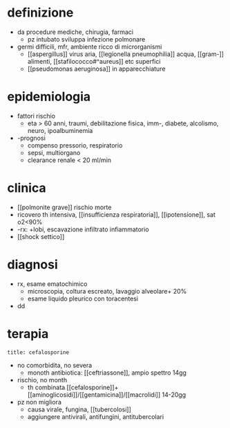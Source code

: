 # definizione
- da procedure mediche, chirugia, farmaci
	- pz intubato sviluppa infezione polmonare
- germi difficili, mfr, ambiente ricco di microrganismi
	- [[aspergillus]] virus aria, [[legionella pneumophilia]] acqua, [[gram-]] alimenti, [[stafilococco#^aureus]] etc superfici
	- [[pseudomonas aeruginosa]] in apparecchiature

# epidemiologia
- fattori rischio
	- eta > 60 anni, traumi, debilitazione fisica, imm-, diabete, alcolismo, neuro, ipoalbuminemia
- -prognosi
	- compenso pressorio, respiratorio
	- sepsi, multiorgano
	- clearance renale < 20 ml/min

# clinica
- [[polmonite grave]] rischio morte
- ricovero th intensiva, [[insufficienza respiratoria]], [[ipotensione]], sat o2<90%
- -rx: +lobi, escavazione infiltrato infiammatorio
- [[shock settico]]

# diagnosi
- rx, esame ematochimico
	- microscopia, coltura escreato, lavaggio alveolare+ 20%
	- esame liquido pleurico con toracentesi
- dd

# terapia
```ad-terapia
title: cefalosporine
```
- no comorbidita, no severa
	- monoth antibiotica: [[ceftriassone]], ampio spettro 14gg
- rischio, no month
	- th combinata [[cefalosporine]]+[[aminoglicosidi]]/[[gentamicina]]/[[macrolidi]] 14-20gg
- pz non migliora
	- causa virale, fungina, [[tubercolosi]]
	- aggiungere antivirali, antifungini, antitubercolari